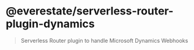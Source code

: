 # @everestate/serverless-router-plugin-dynamics

> Serverless Router plugin to handle Microsoft Dynamics Webhooks
